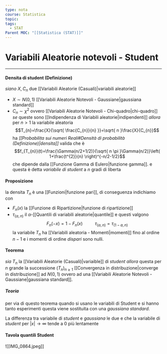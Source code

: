 ```yaml
---
type: nota
course: Statistica
topic: 
tags:
  - STAT
Parent MOC: "[[Statistica (STAT)]]"
---
```

# Variabili Aleatorie notevoli - Student
---
#### Densita di student (Definizione)
_siano_ $X,C_{n}$ due [[Variabili Aleatorie (Casuali)|variabili aleatorie]] 
- $X \sim N(0,1)$  [[Variabili Aleatorie Notevoli - Gaussiane|gaussiana standard]] 
- $C_{n} \sim \chi^{2}$ ovvero [[Variabili Aleatorie Notevoli - Chi-quadro|chi-quadro]]  
_se_ queste sono [[Indipendenza di Variabili aleatorie|indipendenti]] 
_allora_ per $n>1$ la variabile aleatoria $$T_{n}=\frac{X}{\sqrt{ \frac{C_{n}}{n} }}=\sqrt{ n }\frac{X}{C_{n}}$$ ha _[[Probabilita sui numeri Reali#Densità di probabilità (Definizione)|densita]]_ valida che è $$f_{T_{n}}(t)=\frac{\Gamma(n/2+1/2)}{\sqrt{ n \pi }\Gamma(n/2)}\left( 1+\frac{t^{2}}{n} \right)^{-n/2-1/2}$$ che dipende dalla [[Funzione Gamma di Eulero|funzione gamma]]. e questa è detta _variabile di student_ a $n$ gradi di liberta



#### Proposizione
la densita $T_{n}$ è una [[Funzioni|funzione pari]], di conseguenza indichiamo con 
- $F_{n}(x)$ la [[Funzione di Ripartizione|funzione di ripartizione]] 
- $\tau_{(\alpha,n)}$ il $\alpha$-[[Quantili di variabili aleatorie|quantile]]
 e questi valgono $$F_{n}(-x)=1-F_{n}(x)\ \ \ \ \ \ \ \ \ \ \tau_{(\alpha,n)}=\tau_{(1-a,n)} $$la variabile $T_{n}$ ha [[Variabili aleatoria - Momenti|momenti]] fino al ordine $n-1$ e i momenti di ordine _dispari_ sono nulli. 



#### Teorema 
_sia_ $T_{n}$ la [[Variabili Aleatorie (Casuali)|variaible]] di _student_
_allora_ questa per $n$ grande la successione $(T_{n})_{n\geq 1}$ [[Convergenza in distribuzione|converge in distribuzione]] ad $N(0,1)$ ovvero ad una [[Variabili Aleatorie Notevoli - Gaussiane|gaussiana standard]].

##### Teoria
per via di questo teorema quando si usano le variabili di Student e si hanno tanto esperimenti questa viene sostituita con una _gaussiana standard_.

La differenza tra  variabile di _student_ e _gaussiana_ le due e che la variabile di _student_  per $|x| \to \infty$ tende a $0$ più lentamente 



#### Tavola quantili Student
![[IMG_0864.jpeg]]
 